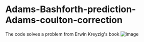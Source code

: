 # Adams-Bashforth-prediction-Adams-coulton-correction
The code solves a problem from Erwin Kreyzig's book 
![image](https://user-images.githubusercontent.com/30190865/168340556-d4ff328e-3a6d-4ba8-8c96-823aeb48bdff.png)
